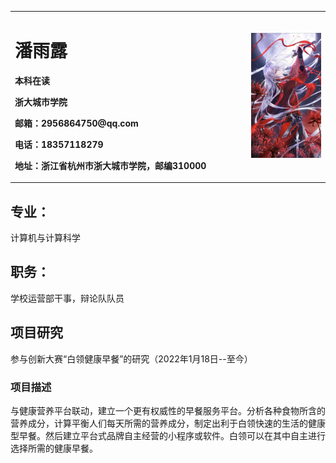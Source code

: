 <table border="0">
  <tr>
    <td width="75%">
      <h1>潘雨露</h1>
      <p><b>本科在读</b></p>
      <p><b>浙大城市学院</b></p>
      <p><b>邮箱：2956864750@qq.com</b></p>
      <p><b>电话：18357118279</b></p>
      <p><b>地址：浙江省杭州市浙大城市学院，邮编310000</b></p>
    </td>
    <td width="25%">
      <img src="/1.jpg" width="100%">      
    </td>
  </tr>
</table>

## 专业：
计算机与计算科学
## 职务：
学校运营部干事，辩论队队员
## 项目研究
参与创新大赛“白领健康早餐”的研究（2022年1月18日--至今）
### 项目描述
与健康营养平台联动，建立一个更有权威性的早餐服务平台。分析各种食物所含的营养成分，计算平衡人们每天所需的营养成分，制定出利于白领快速的生活的健康型早餐。然后建立平台式品牌自主经营的小程序或软件。白领可以在其中自主进行选择所需的健康早餐。
